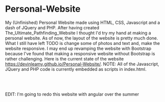 # Personal-Website
My (Unfinished) Personal Website made using HTML, CSS, Javascript and a dash of JQuery and PHP. After having created The_Ultimate_Pathfinding_Website I thought I'd try my hand at making a personal website. As of now, the layout of the website is pretty much done. What I still have left TODO is change some of photos and text and, make the website responsive. I may end up revamping the website with Bootstrap because I've found that making a responsive website without Bootstrap is rather challenging. Here is the current state of the website https://devinleamy.github.io/Personal-Website/. NOTE: All of the Javascript, JQuery and PHP code is currently embedded as scripts in index.html. 

<br/><br/><br/>
EDIT: I'm going to redo this website with angular over the summer
